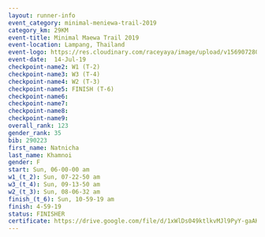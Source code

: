 ```yaml
---
layout: runner-info 
event_category: minimal-meniewa-trail-2019 
category_km: 29KM 
event-title: Minimal Maewa Trail 2019 
event-location: Lampang, Thailand 
event-logo: https://res.cloudinary.com/raceyaya/image/upload/v1569072805/logo/minimal-trail_ktnvsp.jpg 
event-date:  14-Jul-19 
checkpoint-name2: W1 (T-2) 
checkpoint-name3: W3 (T-4) 
checkpoint-name4: W2 (T-3) 
checkpoint-name5: FINISH (T-6) 
checkpoint-name6: 
checkpoint-name7: 
checkpoint-name8: 
checkpoint-name9: 
overall_rank: 123
gender_rank: 35
bib: 290223
first_name: Natnicha
last_name: Khamnoi
gender: F
start: Sun, 06-00-00 am
w1_(t_2): Sun, 07-22-50 am
w3_(t_4): Sun, 09-13-50 am
w2_(t_3): Sun, 08-06-32 am
finish_(t_6): Sun, 10-59-19 am
finish: 4-59-19
status: FINISHER
certificate: https://drive.google.com/file/d/1xWlDs049ktlkvMJl9PyY-gaAKPO_0gPr/view?usp=sharing
---
```

